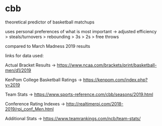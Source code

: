 # cbb
theoretical predictor of basketball matchups

uses personal preferences of what is most important -> adjusted efficiency > steals/turnovers > rebounding > 3s > 2s > free throws

compared to March Madness 2019 results

links for data used: 

Actual Bracket Results            -> https://www.ncaa.com/brackets/print/basketball-men/d1/2019

KenPom College Basketball Ratings -> https://kenpom.com/index.php?y=2019

Team Stats                        -> https://www.sports-reference.com/cbb/seasons/2019.html

Conference Rating Indexes         -> http://realtimerpi.com/2018-2019/rpi_conf_Men.html

Additional Stats                  -> https://www.teamrankings.com/ncb/team-stats/
